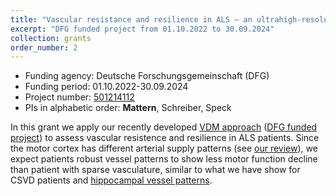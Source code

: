 ```yaml
---
title: "Vascular resistance and resilience in ALS – an ultrahigh-resolution 7T MRI study of the motor cortex"
excerpt: "DFG funded project from 01.10.2022 to 30.09.2024"
collection: grants
order_number: 2
---
```


* Funding agency: Deutsche Forschungsgemeinschaft (DFG)
* Funding period: 01.10.2022-30.09.2024
* Project number: <a href="https://gepris.dfg.de/gepris/projekt/501214112?language=en" target="_blank"> 501214112 </a>
* PIs in alphabetic order: **Mattern**, Schreiber, Speck

In this grant we apply our recently developed [VDM approach](/research/vessel_distance_mapping) ([DFG funded project](/grants/DFG_446268581/)) to assess vascular resistence and resilience in ALS patients. 
Since the motor cortex has different arterial supply patterns (see [our review](https://doi.org/10.3390/cells12060957)), we expect patients robust vessel patterns to show less motor function decline than patient with sparse vasculature, similar to what we have show for CSVD patients and [hippocampal vessel patterns](https://doi.org/10.1016/j.neuroimage.2023.120094). 